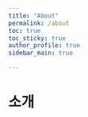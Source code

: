 ```yaml
---
title: "About"
permalink: /about
toc: true
toc_sticky: true
author_profile: true
sidebar_main: true

---
```


# 소개
